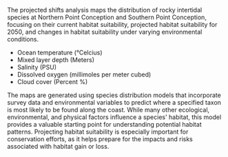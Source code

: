 The projected shifts analysis maps the distribution of rocky intertidal species at Northern Point Conception and Southern Point Conception, focusing on their current habitat suitability, projected habitat suitability for 2050, and changes in habitat suitability under varying environmental conditions. 

- Ocean temperature (°Celcius)
- Mixed layer depth (Meters)
- Salinity (PSU)
- Dissolved oxygen (millimoles per meter cubed)
- Cloud cover (Percent %)

The maps are generated using species distribution models that incorporate survey data and environmental variables to predict where a specified taxon is most likely to be found along the coast. While many other ecological, environmental, and physical factors influence a species' habitat, this model provides a valuable starting point for understanding potential habitat patterns. Projecting habitat suitability is especially important for conservation efforts, as it helps prepare for the impacts and risks associated with habitat gain or loss.